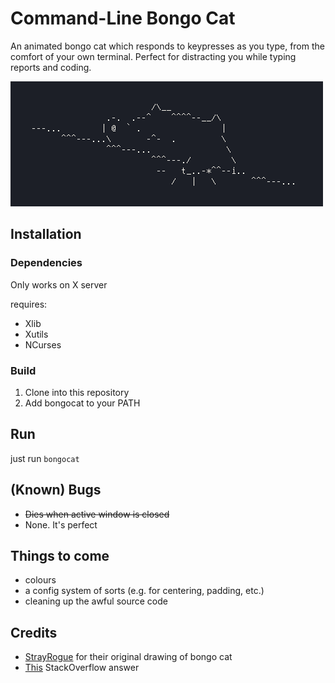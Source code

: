 # Command-Line Bongo Cat

An animated bongo cat which responds to keypresses as you type, from the comfort of your own terminal. Perfect for distracting you while typing reports and coding.

![bongos go brrrr](images/bongocat.gif)

## Installation

### Dependencies

Only works on X server

requires:

 - Xlib
 - Xutils
 - NCurses

### Build

 1. Clone into this repository
 2. Add bongocat to your PATH

## Run

just run `bongocat`

## (Known) Bugs

 - ~~Dies when active window is closed~~
 - None. It's perfect

## Things to come

 - colours
 - a config system of sorts (e.g. for centering, padding, etc.)
 - cleaning up the awful source code

## Credits

 - [StrayRogue](https://twitter.com/StrayRogue) for their original drawing of bongo cat
 - [This](https://stackoverflow.com/questions/22749444/listening-to-keyboard-events-without-consuming-them-in-x11-keyboard-hooking) StackOverflow answer
